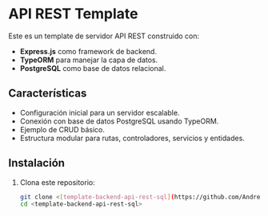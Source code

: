 # API REST Template

Este es un template de servidor API REST construido con:

- **Express.js** como framework de backend.
- **TypeORM** para manejar la capa de datos.
- **PostgreSQL** como base de datos relacional.

## Características

- Configuración inicial para un servidor escalable.
- Conexión con base de datos PostgreSQL usando TypeORM.
- Ejemplo de CRUD básico.
- Estructura modular para rutas, controladores, servicios y entidades.

## Instalación

1. Clona este repositorio:
   ```bash
   git clone <[template-backend-api-rest-sql](https://github.com/AndresTorrezAT/template-backend-api-rest-sql.git)>
   cd <template-backend-api-rest-sql>
